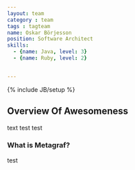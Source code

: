 ```yaml
---
layout: team
category : team
tags : tagteam
name: Oskar Börjesson
position: Software Architect
skills: 
  - {name: Java, level: 3}
  - {name: Ruby, level: 2}


---
```

{% include JB/setup %}


## Overview Of Awesomeness
text test test

### What is Metagraf?
test